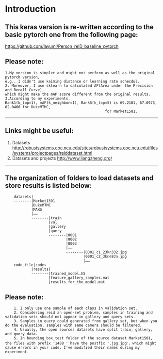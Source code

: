 Introduction
=============

This keras version is re-written according to the basic pytorch one from the following page:
--------------------------------------------------------------------------------------------
https://github.com/layumi/Person_reID_baseline_pytorch

Please note: 
------------
    1.My version is simpler and might not perform as well as the original pytorch version, 
    e.g., I didn't use kaiming distance or learning rate schecdul. 
    2. Moreover, I use sklearn to calculated AP(Area under the Precision and Recall Curve), 
    which might make the mAP score different from the original results.
    3.According to my experiments, 
    Rank1(k_top=1), mAP(k_neighbor=1), Rank5(k_top=5) is 69.2101, 67.0975, 82.0466 for DukeMTMC, 
                                                  for Market1501.

---
Links might be useful:
----------------------
1. Datasets
http://robustsystems.coe.neu.edu/sites/robustsystems.coe.neu.edu/files/systems/projectpages/reiddataset.html
2. Datasets and projects
http://www.liangzheng.org/

---
The organization of folders to load datasets and store results is listed below:
-------------------------------------------------------------------------------
    
        datasets|
        --------|Market1501
                |DukeMTMC
                |MARS
                |……
                --------|train
                        |val
                        |gallery
                        |query
                        --------|0001
                                |0002
                                |0003
                                |……
                                --------|0001_c1_23kn332.jpg
                                        |0001_c2_3kne83n.jpg
                                        |……
        code_file|codes
                |results|
                --------|trained_model.h5
                        |feature_gallery_samples.mat
                        |results_for_the_model.mat

Please note: 
-------------
        1. I only use one sample of each class in validation set.
        2. Considering reid an open-set problem, samples in training and validation sets should not appear in gallery and query sets.
        3. Samples in query could generated from gallery set, but when you do the evaluation, samples with same camera should be filtered.
        4. Usually, the open sources datasets have split train, gallery, and query data.
        5. In bounding_box_test folder of the source dataset Market1501, the files with prefix '1488_' have the postfix '.jpg.jpg'，which might cause errors in your code. I've modified their names during my experiment.

